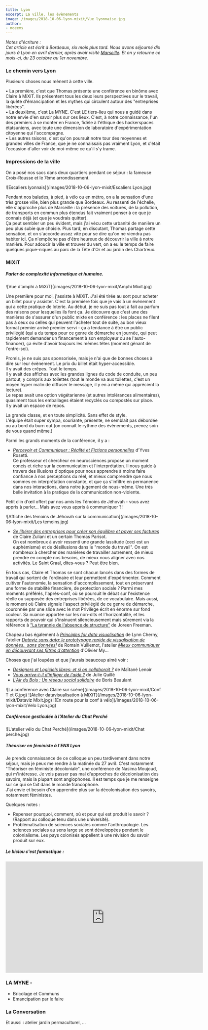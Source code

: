 ```yaml
---
title: Lyon
excerpt: La ville, les évènements
image: /images/2018-10-06-lyon-mixit/Vue lyonnaise.jpg
author:
- noeems
---
```

_Notes d'écriture :  
Cet article est écrit à Bordeaux, six mois plus tard. Nous avons séjourné dix jours à Lyon en avril dernier, après avoir visité [Marseille](https://estcequecestdutravail.xyz/2018/06/marseille.html). Et on y retourne ce mois-ci, du 23 octobre au 1er novembre._

### Le chemin vers Lyon

Plusieurs choses nous mènent à cette ville.   

• La première, c'est que Thomas présente une conférence en binôme avec Claire à MiXiT. Ils présentent tous les deux leurs perspectives sur le travail, la quête d'émancipation et les mythes qui circulent autour des "entreprises libérées".  
• La deuxième, c'est La MYNE. C'est LE tiers-lieu qui nous a guidé dans notre envie d'en savoir plus sur ces lieux. C'est, à notre connaissance, l'un des premiers à se monter en France, fidèle à l'éthique des hackerspaces étatsuniens, avec toute une dimension de laboratoire d'expérimentation citoyenne qui l'accompagne.  
• Les autres raisons, c'est qu'on poursuit notre tour des moyennes et grandes villes de France, que je ne connaissais pas vraiment Lyon, et c'était l'occasion d'aller voir de moi-même ce qu'il s'y trame.

### Impressions de la ville

On a posé nos sacs dans deux quartiers pendant ce séjour : la fameuse Croix-Rousse et le 7ème arrondissement.

![Escaliers lyonnais](/images/2018-10-06-lyon-mixit/Escaliers Lyon.jpg)

Pendant nos balades, à pied, à vélo ou en métro, on a la sensation d'une très grosse ville, bien plus grande que Bordeaux. Au ressenti de l'échelle, elle s'approche plus de Marseille : la présence des voitures, de la pollution, de transports en commun plus étendus fait vraiment penser à ce que je connais déjà (et que je voudrais quitter).  
Ça peut sembler un peu évident, mais j'ai vécu cette urbanité de manière un peu plus subie que choisie. Plus tard, en discutant, Thomas partage cette sensation, et on s'accorde assez vite pour se dire qu'on ne viendra pas habiter ici. Ça n'empêche pas d'être heureux de découvrir la ville à notre manière.
Pour adoucir la ville et trouver du vert, on a eu le temps de faire quelques pique-niques au parc de la Tête d'Or et au jardin des Chartreux.

### MiXiT
##### Parler de complexité informatique et humaine.

![Vue d'amphi à MiXiT](/images/2018-10-06-lyon-mixit/Amphi Mixit.jpg)

Une première pour moi, j'assiste à MiXiT. J'ai été tirée au sort pour acheter un billet pour y assister.
C'est la première fois que je vais à un évènement qui a cette pratique de loterie. Au début, je ne suis pas tout à fait au parfum des raisons pour lesquelles ils font ça.
Je découvre que c'est une des manières de s'assurer d'un public mixte en conférence : les places ne filent pas à ceux ou celles qui peuvent l'acheter tout de suite, au bon vieux format premier arrivé premier servi - ça a tendance à être un public privilégié (qui a du temps pour ce genre de démarche en journée, qui peut rapidement demander un financement à son employeur ou se l'auto-financer), ça évite d'avoir toujours les mêmes têtes (moment gênant de l'entre-soi).

Promis, je ne suis pas sponsorisée, mais je n'ai que de bonnes choses à dire sur leur évènement.
Le prix du billet était hyper-accessible.  
Il y avait des crêpes. Tout le temps.  
Il y avait des affiches avec les grandes lignes du code de conduite, un peu partout, y compris aux toilettes (tout le monde va aux toilettes, c'est un moyen hyper malin de diffuser le message, il y en a même qui apprécient la lecture).  
Le repas avait une option végétarienne (et autres intolérances alimentaires), quasiment tous les emballages étaient recyclés ou compostés sur place.  
Il y avait un espace de repos.  

La grande classe, et en toute simplicité. Sans effet de style.  
L'équipe était super sympa, souriante, présente, ne semblait pas débordée ou au bord du burn out (on connaît le rythme des évènements, prenez soin de vous quand même.)  


Parmi les grands moments de la conférence, il y a :  
  - *[Percevoir et Communiquer : Réalité et Fictions personnelles](https://mixitconf.org/2018/percevoir-et-communiquer-realite-et-fictions-personnelles)* d'Yves Rosetti.  
  Ce professeur et chercheur en neurosciences propose un moment concis et riche sur la communication et l'interprétation. Il nous guide à travers des illusions d'optique pour nous apprendre à moins faire confiance à nos perceptions du réel, et mieux comprendre que nous sommes en interprétation constante, et que ça s'infiltre en permanence dans nos interactions, dans notre jugement de nous-même. Une très belle invitation à la pratique de la communication non-violente.  

Petit clin d'œil offert par nos amis les Témoins de Jéhovah - vous avez appris à parler... Mais avez vous appris à communiquer ?!

![Affiche des témoins de Jéhovah sur la communication](/images/2018-10-06-lyon-mixit/Les temoins.jpg)

  - *[Se libérer des entreprises pour créer son équilibre et payer ses factures](https://mixitconf.org/2018/se-liberer-des-entreprises-pour-creer-son-equilibre-et-payer-ses-factures)* de Claire Zuliani et un certain Thomas Parisot.   
  On est nombreux à avoir ressenti une grande lassitude (ceci est un euphémisme) et de désillusions  dans le "monde du travail". On est nombreux à chercher des manières de travailler autrement, de mieux prendre en compte nos besoins, de mieux nous aligner avec nos activités. Le Saint Graal, dites-vous ?  Peut être bien.  

  En tous cas, Claire et Thomas se sont chacun lancés dans des formes de travail qui sortent de l'ordinaire et leur permettent d'expérimenter. Comment cultiver l'autonomie, la sensation d'accomplissement, tout en préservant une forme de stabilité financière, de protection sociale ?
  Parmi mes moments préférés, l'après-conf, où se poursuit le débat sur l'existence réelle ou supposée des entreprises libérées, de ce vocabulaire. Mais aussi, le moment où Claire signale l'aspect privilégié de ce genre de démarche, couronnée par une slide avec le mot Privilège écrit en énorme sur fond couleur. Sa nuance apportée sur les non-dits et l'horizontalité, et les rapports de pouvoir qui s'insinuent silencieusement mais sûrement via la référence à ["La tyrannie de l'absence de structure"](https://www.monde-diplomatique.fr/2015/01/FREEMAN/51942) de Joreen Freeman.

Chapeau bas également à *[Principles for data visualisation](https://mixitconf.org/2018/principles-for-data-visualization-design)* de Lynn Cherny, l'atelier *[Dataviz sans data: le prototypage rapide de visualisation de données.. sans données!](https://mixitconf.org/2018/dataviz-sans-data-le-prototypage-rapide-de-visualisation-de-donnees-sans-donnees-)* de Romain Vuillemot, l'atelier *[Mieux communiquer en découvrant ses filtres d'attention](https://mixitconf.org/2018/mieux-communiquer-en-decouvrant-ses-filtres-d-attention)* d'Olivier My...

Choses que j'ai loupées et que j'aurais beaucoup aimé voir :
- *[Designers et Logiciels libres: et si on collaborait ?](https://mixitconf.org/2018/designers-et-logiciels-libres-et-si-on-collaborait-)* de Maïtané Lenoir
- *[Vous arrive-t-il d'infliger de l'aide ?](https://mixitconf.org/2018/vous-arrive-t-il-d-infliger-de-l-aide-)* de Julie Quillé
- *[L'Air du Bois : Un réseau social solidaire](https://mixitconf.org/2018/l-air-du-bois-un-reseau-social-solidaire)* de Boris Beaulant

<section class="gallery" markdown="span">
![La conférence avec Claire sur scène](/images/2018-10-06-lyon-mixit/Conf T et C.jpg)
![Atelier datavisualisation à MiXiT](/images/2018-10-06-lyon-mixit/Dataviz Mixit.jpg)
![En route pour la conf à vélo](/images/2018-10-06-lyon-mixit/Velo Lyon.jpg)
</section>



##### Conférence gesticulée à l'Atelier du Chat Perché

![L'atelier vélo du Chat Perché](/images/2018-10-06-lyon-mixit/Chat perche.jpg)

##### Théoriser en féministe à l'ENS Lyon
Je prends connaissance de ce colloque un peu tardivement dans notre séjour, mais je peux me rendre à la matinée du 27 avril. C'est notamment "Théoriser en féministe décoloniale", une conférence de Nasima Moujoud, qui m'intéresse. Je vois passer pas mal d'approches de décolonisation des savoirs, mais la plupart sont anglophones. Il est temps que je me renseigne sur ce qui se fait dans le monde francophone.   
J'ai envie et besoin d'en apprendre plus sur la décolonisation des savoirs, notamment féministes.

Quelques notes :  
- Repenser pourquoi, comment, où et pour qui est produit le savoir ? (Rapport au colloque tenu dans une université).  
- Problématisation de sciences sociales comme l'anthropologie. Les sciences sociales au sens large se sont développées pendant le colonialisme. Les pays colonisés appellent à une révision du savoir produit sur eux.

##### Le biclou c'est fantastique :  
<iframe src="https://player.vimeo.com/video/293587179" width="640" height="360" frameborder="0" webkitallowfullscreen mozallowfullscreen allowfullscreen></iframe>

### LA MYNE -
- Bricolage et Communs
- Emancipation par le faire

### La Conversation

Et aussi : atelier jardin permaculturel, ...
